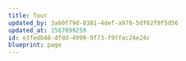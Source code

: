 ```yaml
---
title: Tour
updated_by: 3a60f79d-8381-4def-a970-5df62f0f5d56
updated_at: 1567099259
id: e3fedb48-dfdd-4999-9f73-f9ffac24e24c
blueprint: page
---
```

